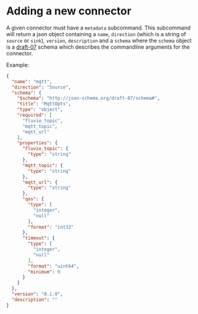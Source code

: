 # Adding a new connector

A given connector must have a `metadata` subcommand. This subcommand will
return a json object containing a `name`, `direction` (which is a string of `source` or `sink`), `version`, `description`
and a `schema` where the `schema` object is a
[draft-07](http://json-schema.org/draft-07/schema#) schema which describes the
commandline arguments for the connector.

Example:
```json
{
  "name": "mqtt",
  "direction": "Source",
  "schema": {
    "$schema": "http://json-schema.org/draft-07/schema#",
    "title": "MqttOpts",
    "type": "object",
    "required": [
      "fluvio_topic",
      "mqtt_topic",
      "mqtt_url"
    ],
    "properties": {
      "fluvio_topic": {
        "type": "string"
      },
      "mqtt_topic": {
        "type": "string"
      },
      "mqtt_url": {
        "type": "string"
      },
      "qos": {
        "type": [
          "integer",
          "null"
        ],
        "format": "int32"
      },
      "timeout": {
        "type": [
          "integer",
          "null"
        ],
        "format": "uint64",
        "minimum": 0
      }
    }
  },
  "version": "0.1.0",
  "description": ""
}
```
